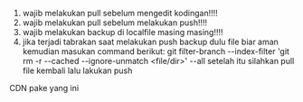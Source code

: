 1. wajib melakukan pull sebelum mengedit kodingan!!!!
2. wajib melakukan pull sebelum melakukan push!!!!
3. wajib melakukan backup di localfile masing masing!!!!
4. jika terjadi tabrakan saat melakukan push backup dulu file biar aman kemudian masukan command berikut:
   git filter-branch --index-filter 'git rm -r --cached --ignore-unmatch <file/dir>' --all
   setelah itu silahkan pull file kembali lalu lakukan push

CDN pake yang ini
<link href="https://cdn.jsdelivr.net/npm/bootstrap@5.0.0-beta1/dist/css/bootstrap.min.css" rel="stylesheet" integrity="sha384-giJF6kkoqNQ00vy+HMDP7azOuL0xtbfIcaT9wjKHr8RbDVddVHyTfAAsrekwKmP1" crossorigin="anonymous">
    <link rel="stylesheet" href="https://cdnjs.cloudflare.com/ajax/libs/animate.css/4.1.1/animate.min.css" />
    <link rel="stylesheet" href="https://cdnjs.cloudflare.com/ajax/libs/jquery-confirm/3.3.2/jquery-confirm.min.css">
    <script src="https://ajax.googleapis.com/ajax/libs/jquery/3.5.1/jquery.min.js"></script>
    <script src="https://cdn.jsdelivr.net/npm/bootstrap@5.0.0-beta1/dist/js/bootstrap.bundle.min.js" integrity="sha384-ygbV9kiqUc6oa4msXn9868pTtWMgiQaeYH7/t7LECLbyPA2x65Kgf80OJFdroafW" crossorigin="anonymous"></script>
    <script src="https://cdnjs.cloudflare.com/ajax/libs/jquery-confirm/3.3.2/jquery-confirm.min.js"></script>
    <script src="https://kit.fontawesome.com/158176bbc5.js" crossorigin="anonymous"></script>

